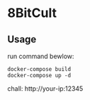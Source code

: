 # 8BitCult

## Usage

run command bewlow:
```shell
docker-compose build
docker-compose up -d
```

chall: http://your-ip:12345
